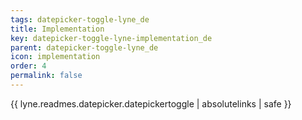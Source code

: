 ```yaml
---
tags: datepicker-toggle-lyne_de
title: Implementation
key: datepicker-toggle-lyne-implementation_de
parent: datepicker-toggle-lyne_de
icon: implementation
order: 4
permalink: false  
---
```

{{ lyne.readmes.datepicker.datepickertoggle | absolutelinks | safe }}


